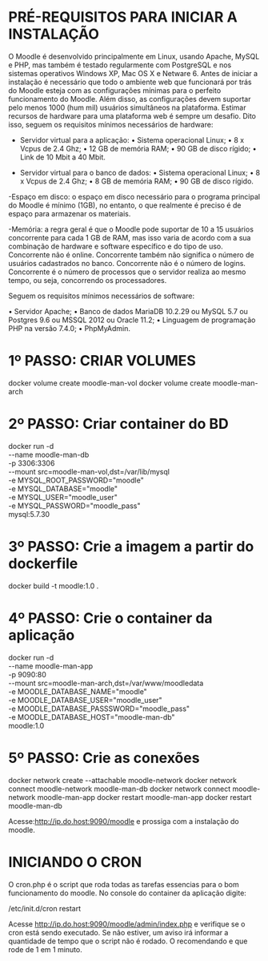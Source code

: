 # PRÉ-REQUISITOS PARA INICIAR A INSTALAÇÃO 

O Moodle é desenvolvido principalmente em Linux, usando Apache, MySQL e PHP, mas também é testado regularmente com PostgreSQL e nos sistemas operativos Windows XP, Mac OS X e Netware 6.
Antes de iniciar a instalação é necessário que todo o ambiente web que funcionará por trás do Moodle esteja com as configurações mínimas para o perfeito funcionamento do Moodle. Além disso, as configurações devem suportar pelo menos 1000 (hum mil) usuários simultâneos na plataforma.
Estimar recursos de hardware para uma plataforma web é sempre um desafio. Dito  isso, seguem os requisitos mínimos necessários de hardware:

-	Servidor virtual para a aplicação:
	•	Sistema operacional Linux;
•	8 x Vcpus de 2.4 Ghz;
•	12 GB de memória RAM;
•	90 GB de disco rígido;
•	Link de 10 Mbit a 40 Mbit.

-	Servidor virtual para o banco de dados:
•	Sistema operacional Linux;
•	8 x Vcpus de 2.4 Ghz;
•	8 GB de memória RAM;
•	90 GB de disco rígido.

-Espaço em disco: 
o espaço em disco necessário para o programa principal do Moodle é mínimo (1GB), no entanto, o que realmente é preciso é de espaço para armazenar os materiais.

-Memória: 
a regra geral é que o Moodle pode suportar de 10 a 15 usuários concorrente para cada 1 GB de RAM, mas isso varia de acordo com a sua combinação de hardware e software específico e do tipo de uso. Concorrente não é online. Concorrente também não significa o número de usuários cadastrados no banco. Concorrente não é o número de logins. Concorrente é o número de processos que o servidor realiza ao mesmo tempo, ou seja, concorrendo os processadores.

Seguem os requisitos mínimos necessários de software:

•	Servidor Apache;
•	Banco de dados MariaDB 10.2.29 ou MySQL 5.7 ou Postgres 9.6 ou MSSQL 2012 ou Oracle 11.2;
•	Linguagem de programação PHP na versão 7.4.0;
•	PhpMyAdmin.

# 1º PASSO: CRIAR VOLUMES
docker volume create moodle-man-vol
docker volume create moodle-man-arch

# 2º PASSO: Criar container do BD
docker run -d \
--name moodle-man-db \
-p 3306:3306 \
--mount src=moodle-man-vol,dst=/var/lib/mysql \
-e MYSQL_ROOT_PASSWORD="moodle" \
-e MYSQL_DATABASE="moodle" \
-e MYSQL_USER="moodle_user" \
-e MYSQL_PASSWORD="moodle_pass" \
mysql:5.7.30

# 3º PASSO: Crie a imagem a partir do dockerfile   

docker build -t moodle:1.0 .

# 4º PASSO: Crie o container da aplicação

docker run -d \
--name moodle-man-app \
-p 9090:80 \
--mount src=moodle-man-arch,dst=/var/www/moodledata \
-e MOODLE_DATABASE_NAME="moodle" \
-e MOODLE_DATABASE_USER="moodle_user" \
-e MOODLE_DATABASE_PASSSWORD="moodle_pass" \
-e MOODLE_DATABASE_HOST="moodle-man-db" \
moodle:1.0

# 5º PASSO: Crie as conexões

docker network create --attachable moodle-network
docker network connect moodle-network moodle-man-db
docker network connect moodle-network moodle-man-app
docker restart moodle-man-app
docker restart moodle-man-db

Acesse:http://ip.do.host:9090/moodle e prossiga com a instalação do moodle.


# INICIANDO O CRON

O cron.php é o script que roda todas as tarefas essencias para o bom funcionamento do moodle.
No console do container da aplicação digite:

/etc/init.d/cron restart

Acesse http://ip.do.host:9090/moodle/admin/index.php e verifique se o cron está sendo executado. Se não estiver, um aviso irá informar a quantidade de tempo que o script não é rodado. O recomendando e que rode de 1 em 1 minuto.

